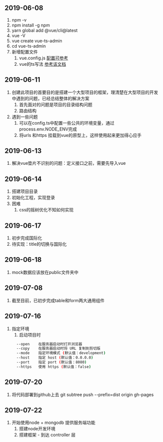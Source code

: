 ## 2019-06-08
1. npm -v
2. npm install -g npm
3. yarn global add @vue/cli@latest
4. vue -V
5. vue create vue-ts-admin
6. cd vue-ts-admin
7. 新增配置文件
    1. vue.config.js [配置可参考](https://cli.vuejs.org/zh/config/)
    2. vue的ts写法 [参考该文档](https://github.com/kaorun343/vue-property-decorator)
## 2019-06-11
1. 创建此项目的首要目的是搭建一个大型项目的框架，理清楚在大型项目的开发中遇到的问题，已经总结整体的解决方案
    1. 首先面对的问题是项目的目录结构问题
    2. 路由结构
2. 遇到一些问题
    1. 可以在config.ts中配置一些公共的环境变量，通过process.env.NODE_ENV完成
    2. 将urls 和https 挂载到vue的原型上，这样使用起来更加得心应手
## 2019-06-13
1. 解决vue垫片不识别的问题：定义接口之前，需要先导入vue
## 2019-06-14
1. 搭建项目目录
2. 初始化工程，实现登录
3. 困难
    1. css的摇树优化不知如何实现
## 2019-06-17
1. 初步完成国际化
2. 待实现：title的切换与国际化
## 2019-06-18
1. mock数据应该放在public文件夹中
## 2019-07-08
1. 截至目前，已初步完成table和form两大通用组件
## 2019-07-16
1. 指定环境
    1. 启动项目时
    ```bash
      --open    在服务器启动时打开浏览器
      --copy    在服务器启动时将 URL 复制到剪切版
      --mode    指定环境模式 (默认值：development)
      --host    指定 host (默认值：0.0.0.0)
      --port    指定 port (默认值：8080)
      --https   使用 https (默认值：false)
    ```
## 2019-07-20
1. 将代码部署到github上去 git subtree push --prefix=dist origin gh-pages
## 2019-07-22
1. 开始使用node + mongodb 提供服务端功能
    1. 搭建node开发环境
    2. 搭建框架 - 到达 controller 层
